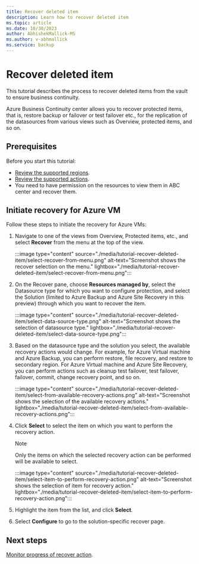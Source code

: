 ```yaml
---
title: Recover deleted item
description: Learn how to recover deleted item
ms.topic: article
ms.date: 10/30/2023
author: AbhishekMallick-MS
ms.author: v-abhmallick
ms.service: backup
---
```


# Recover deleted item

This tutorial describes the process to recover deleted items from the vault to ensure business continuity.

Azure Business Continuity center allows you to recover protected items, that is, restore backup or failover or test failover etc., for the replication of the datasources from various views such as Overview, protected items, and so on.

## Prerequisites

Before you start this tutorial:

- [Review the supported regions](business-continuity-center-support-matrix.md).
- [Review the supported actions](business-continuity-center-support-matrix.md).
- You need to have permission on the resources to view them in ABC center and recover them. 

## Initiate recovery for Azure VM

Follow these steps to initiate the recovery for Azure VMs:

1. Navigate to one of the views from Overview, Protected items, etc., and select **Recover** from the menu at the top of the view.

    :::image type="content" source="./media/tutorial-recover-deleted-item/select-recover-from-menu.png" alt-text="Screenshot shows the recover selection on the menu." lightbox="./media/tutorial-recover-deleted-item/select-recover-from-menu.png":::

2. On the Recover pane, choose **Resources managed by**, select the Datasource type for which you want to configure protection, and select the Solution (limited to Azure Backup and Azure Site Recovery in this preview) through which you want to recover the item.

    :::image type="content" source="./media/tutorial-recover-deleted-item/select-data-source-type.png" alt-text="Screenshot shows the selection of datasource type." lightbox="./media/tutorial-recover-deleted-item/select-data-source-type.png":::

3.	Based on the datasource type and the solution you select, the available recovery actions would change. For example, for Azure Virtual machine and Azure Backup, you can perform restore, file recovery, and restore to secondary region. For Azure Virtual machine and Azure Site Recovery, you can perform actions such as cleanup test failover, test failover, failover, commit, change recovery point,  and so on.

    :::image type="content" source="./media/tutorial-recover-deleted-item/select-from-available-recovery-actions.png" alt-text="Screenshot shows the selection of the available recovery actions." lightbox="./media/tutorial-recover-deleted-item/select-from-available-recovery-actions.png":::

4.	Click **Select** to select the item on which you want to perform the recovery action. 

    >[!Note]
    >Only the items on which the selected recovery action can be performed will be available to select.

    :::image type="content" source="./media/tutorial-recover-deleted-item/select-item-to-perform-recovery-action.png" alt-text="Screenshot shows the selection of item for recovery action."  lightbox="./media/tutorial-recover-deleted-item/select-item-to-perform-recovery-action.png":::

5.	Highlight the item from the list, and click **Select**.
6.	Select **Configure** to go to the solution-specific recover page.

## Next steps

[Monitor progress of recover action](tutorial-monitor-protection-summary.md).


